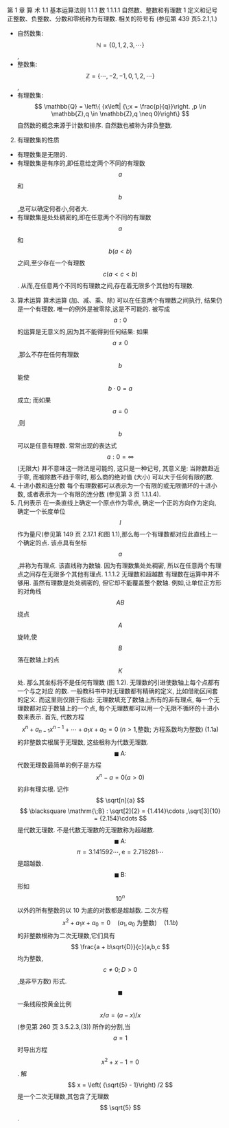 第 1 章 算 术
1.1 基本运算法则
1.1.1 数
1.1.1.1 自然数、整数和有理数
1 定义和记号
正整数、负整数、分数和零统称为有理数. 相关的符号有 (参见第 439 页5.2.1,1.)
- 自然数集: $$ \mathbb{N} = \{ 0,1,2,3,\cdots \} $$ ,
- 整数集: $$ \mathbb{Z} = \{ \cdots , - 2, - 1,0,1,2,\cdots \} $$ ,
- 有理数集: $$ \mathbb{Q} = \left\{  {x\left| {\;x = \frac{p}{q}}\right. ,p \in  \mathbb{Z},q \in  \mathbb{Z},q \neq  0}\right\} $$
自然数的概念来源于计数和排序. 自然数也被称为非负整数.
2. 有理数集的性质
- 有理数集是无限的.
- 有理数集是有序的,即任意给定两个不同的有理数 $$ a $$ 和 $$ b $$ ,总可以确定何者小,何者大.
- 有理数集是处处稠密的,即在任意两个不同的有理数 $$ a $$ 和 $$ b\left( {a < b}\right) $$ 之间,至少存在一个有理数 $$ c\left( {a < c < b}\right) $$ . 从而,在任意两个不同的有理数之间,存在着无限多个其他的有理数.
3. 算术运算
算术运算 (加、减、乘、除) 可以在任意两个有理数之间执行, 结果仍是一个有理数. 唯一的例外是被零除,这是不可能的. 被写成 $$ a : 0 $$ 的运算是无意义的,因为其不能得到任何结果: 如果 $$ a \neq  0 $$ ,那么不存在任何有理数 $$ b $$ 能使 $$ b \cdot  0 = a $$ 成立; 而如果 $$ a = 0 $$ ,则 $$ b $$ 可以是任意有理数. 常常出现的表达式 $$ a : 0 = \infty $$ (无限大) 并不意味这一除法是可能的, 这只是一种记号, 其意义是: 当除数趋近于零, 而被除数不趋于零时, 那么商的绝对值 (大小) 可以大于任何有限的数.
4. 十进小数和连分数
每个有理数都可以表示为一个有限的或无限循环的十进小数, 或者表示为一个有限的连分数 (参见第 3 页 1.1.1.4).
5. 几何表示
在一条直线上确定一个原点作为零点, 确定一个正的方向作为定向, 确定一个长度单位 $$ l $$ 作为量尺(参见第 149 页 2.17.1 和图 1.1),那么每一个有理数都对应此直线上一个确定的点. 该点具有坐标 $$ a $$ ,并称为有理点. 该直线称为数轴. 因为有理数集处处稠密, 所以在任意两个有理点之间存在无限多个其他有理点.
1.1.1.2 无理数和超越数
有理数在运算中并不够用. 虽然有理数是处处稠密的, 但它却不能覆盖整个数轴. 例如,让单位正方形的对角线 $$ {AB} $$ 绕点 $$ A $$ 旋转,使 $$ B $$ 落在数轴上的点 $$ K $$ 处.
那么其坐标将不是任何有理数 (图 1.2).
无理数的引进使数轴上每个点都有一个与之对应 的数. 一般教科书中对无理数都有精确的定义, 比如借助区间套的定义. 而这里则仅限于指出: 无理数填充了数轴上所有的非有理点, 每一个无理数都对应于数轴上的一个点, 每个无理数都可以用一个无限不循环的十进小数来表示.
首先, 代数方程
$$ {x}^{n} + {a}_{n - 1}{x}^{n - 1} + \cdots  + {a}_{1}x + {a}_{0} = 0\;\left( {n > 1\text{,整数; 方程系数均为整数}}\right) \;\left( {{1.1}\mathrm{a}}\right) $$
的非整数实根属于无理数, 这些根称为代数无理数.
$$ \blacksquare \mathrm{\;A} : $$ 代数无理数最简单的例子是方程 $$ {x}^{n} - a = 0\left( {a > 0}\right) $$ 的非有理实根. 记作 $$ \sqrt[n]{a} $$
$$ \blacksquare \mathrm{\;B} : \sqrt[2]{2} = {1.414}\cdots ,\sqrt[3]{10} = {2.154}\cdots $$ 是代数无理数.
不是代数无理数的无理数称为超越数.
$$ \blacksquare \mathrm{\;A} : $$ $$ \pi  = {3.141592}\cdots ,\mathrm{e} = {2.718281}\cdots $$ 是超越数.
$$ \blacksquare \mathrm{\;B} : $$ 形如 $$ {10}^{n} $$ 以外的所有整数的以 10 为底的对数都是超越数.
二次方程
$${x}^{2} + {a}_{1}x + {a}_{0} = 0 \quad \left( {a}_{1},{a}_{0} \text{ 为整数} \right) \quad (1.1b)$$
的非整数根称为二次无理数,它们具有 $$ \frac{a + b\sqrt{D}}{c}(a,b,c $$ 均为整数, $$ c \neq  0;D > 0 $$ ,是非平方数) 形式.
$$ \blacksquare  $$ 一条线段按黄金比例 $$ x/a = \left( {a - x}\right) /x $$ (参见第 260 页 3.5.2.3,(3)) 所作的分割,当$$ a = 1 $$ 时导出方程 $$ {x}^{2} + x - 1 = 0 $$ . 解 $$ x = \left( {\sqrt{5} - 1}\right) /2 $$ 是一个二次无理数,其包含了无理数 $$ \sqrt{5} $$ .